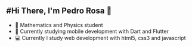 #Hi There, I'm Pedro Rosa 👏
-
* 🧮 Mathematics and Physics student
* 📘 Currently studying mobile development with Dart and Flutter
* 💻 Currently I study web development with html5, css3 and javascript